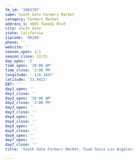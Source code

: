 ```yaml
---
fm_id: '1003707'
name: South Gate Farmers Market
category: Farmers Market
address_1: 4855 Tweedy Blvd
city: South Gate
state: California
zipcode: '90280'
phone: ''
website: ''
season_open: 1/1
season_close: 12/31
day_open: '2'
time_open: '10:00 AM'
time_close: '3:00 PM'
longitude: '-118.1847'
latitude: '33.9421'
EBT: ''
day1_open: ''
day1_close: ''
day2_open: '10:00 AM'
day2_close: '3:00 PM'
day3_open: ''
day3_close: ''
day4_open: ''
day4_close: ''
day5_open: ''
day5_close: ''
day6_open: ''
day7_open: ''
day7_close: ''
title: 'South Gate Farmers Market, Food Oasis Los Angeles'

---
```

